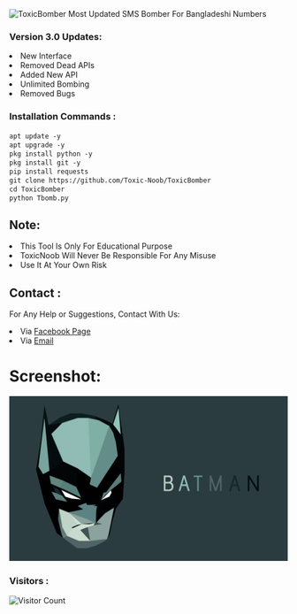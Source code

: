 <img src="https://a.top4top.io/p_23181ith60.jpg" alt="ToxicBomber">
Most Updated SMS Bomber For Bangladeshi Numbers

### Version 3.0 Updates:
<li>New Interface</li>
<li>Removed Dead APIs</li>
<li>Added New API</li>
<li>Unlimited Bombing</li>
<li>Removed Bugs</li>

### Installation Commands :
``` shell script
apt update -y
apt upgrade -y
pkg install python -y
pkg install git -y
pip install requests
git clone https://github.com/Toxic-Noob/ToxicBomber
cd ToxicBomber
python Tbomb.py
```

## Note:
<li>This Tool Is Only For Educational Purpose</li>
<li>ToxicNoob Will Never Be Responsible For Any Misuse</li>
<li>Use It At Your Own Risk</li>

## Contact :
For Any Help or Suggestions, Contact With Us:
<li> Via <a href="https://facebook.com/ToxicNoobOfficial">Facebook Page</a>
<li> Via <a href="mailto: ContactWithToxicNoob@gmail.com">Email</a>


# Screenshot:
![](images/R.jfif)

### Visitors :

![Visitor Count](https://profile-counter.glitch.me/Toxic-Noob/count.svg)
